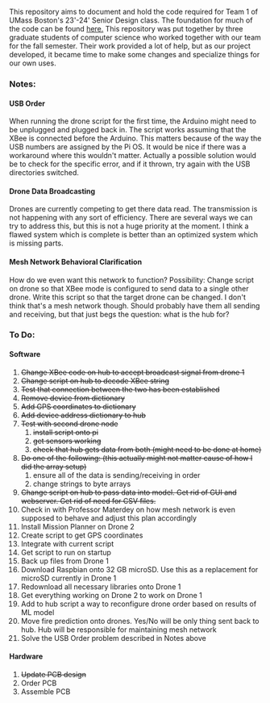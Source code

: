 This repository aims to document and hold the code required for Team 1 of UMass Boston's 23'-24' Senior Design class. The foundation for much of the code can be found [here.](https://github.com/AbhiSharma04/Drone-Mesh-Communication-Network) This repository was put together by three graduate students of computer science who worked together with our team for the fall semester. Their work provided a lot of help, but as our project developed, it became time to make some changes and specialize things for our own uses.

### Notes:
#### USB Order
When running the drone script for the first time, the Arduino might need to be unplugged and plugged back in. The script works assuming that the XBee is connected before the Arduino. This matters because of the way the USB numbers are assigned by the Pi OS. It would be nice if there was a workaround where this wouldn't matter. Actually a possible solution would be to check for the specific error, and if it thrown, try again with the USB directories switched.
#### Drone Data Broadcasting
Drones are currently competing to get there data read. The transmission is not happening with any sort of efficiency. There are several ways we can try to address this, but this is not a huge priority at the moment. I think a flawed system which is complete is better than an optimized system which is missing parts.
#### Mesh Network Behavioral Clarification
How do we even want this network to function? Possibility: Change script on drone so that XBee mode is configured to send data to a single other drone. Write this script so that the target drone can be changed. I don't think that's a mesh network though. Should probably have them all sending and receiving, but that just begs the question: what is the hub for?

### To Do:

#### Software
1) ~~Change XBee code on hub to accept broadcast signal from drone 1~~
2) ~~Change script on hub to decode XBee string~~
3) ~~Test that connection between the two has been established~~
4) ~~Remove device from dictionary~~
5) ~~Add GPS coordinates to dictionary~~
6) ~~Add device address dictionary to hub~~
7) ~~Test with second drone node~~
	1) ~~install script onto pi~~
	2) ~~get sensors working~~
	3) ~~check that hub gets data from both (might need to be done at home)~~
8) ~~Do one of the following: (this actually might not matter cause of how I did the array setup)~~
	1) ensure all of the data is sending/receiving in order
	2) change strings to byte arrays
9) ~~Change script on hub to pass data into model. Get rid of GUI and webserver. Get rid of need for CSV files.~~
10) Check in with Professor Materdey on how mesh network is even supposed to behave and adjust this plan accordingly
11) Install Mission Planner on Drone 2
12) Create script to get GPS coordinates
13) Integrate with current script
14) Get script to run on startup
15) Back up files from Drone 1
16) Download Raspbian onto 32 GB microSD. Use this as a replacement for microSD currently in Drone 1
17) Redownload all necessary libraries onto Drone 1
18) Get everything working on Drone 2 to work on Drone 1
21) Add to hub script a way to reconfigure drone order based on results of ML model
22) Move fire prediction onto drones. Yes/No will be only thing sent back to hub. Hub will be responsible for maintaining mesh network
23) Solve the USB Order problem described in Notes above
#### Hardware
1) ~~Update PCB design~~
2) Order PCB
3) Assemble PCB
